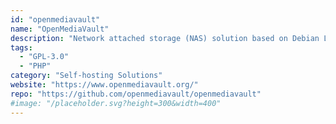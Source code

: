```yaml
---
id: "openmediavault"
name: "OpenMediaVault"
description: "Network attached storage (NAS) solution based on Debian Linux. It contains services like SSH, (S)FTP, SMB/CIFS, DAAP media server, RSync, BitTorrent client and many more."
tags:
  - "GPL-3.0"
  - "PHP"
category: "Self-hosting Solutions"
website: "https://www.openmediavault.org/"
repo: "https://github.com/openmediavault/openmediavault"
#image: "/placeholder.svg?height=300&width=400"
---
```


